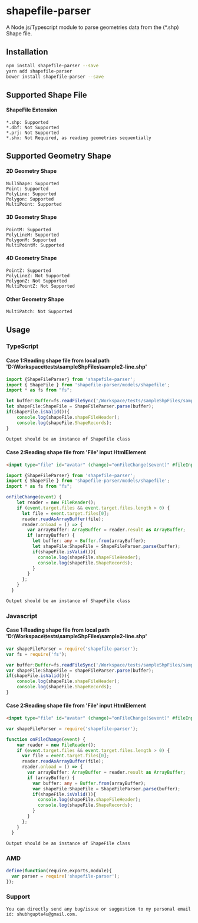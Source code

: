 # shapefile-parser
A Node.js/Typescript module to parse geometries data from the (*.shp) Shape file.
## Installation 
```sh
npm install shapefile-parser --save
yarn add shapefile-parser
bower install shapefile-parser --save
```
## Supported Shape File
#### ShapeFile Extension
```ShapeFile Extension
*.shp: Supported
*.dbf: Not Supported
*.prj: Not Supported
*.shx: Not Required, as reading geometries sequentially
```
## Supported Geometry Shape
#### 2D Geometry Shape
```2D geometry Shape
NullShape: Supported
Point: Supported
PolyLine: Supported
Polygon: Supported
MultiPoint: Supported
```
#### 3D Geometry Shape
```3D geometry Shape
PointM: Supported
PolyLineM: Supported
PolygonM: Supported
MultiPointM: Supported
```
#### 4D Geometry Shape
```4D geometry Shape
PointZ: Supported
PolyLineZ: Not Supported
PolygonZ: Not Supported
MultiPointZ: Not Supported
```
#### Other Geometry Shape
```Other geometry Shape
MultiPatch: Not Supported
```
## Usage 
### TypeScript
#### Case 1:Reading shape file from local path 'D:\Workspace\tests\sampleShpFiles\sample2-line.shp'
```typescript
import {ShapeFileParser} from 'shapefile-parser';
import { ShapeFile } from 'shapefile-parser/models/shapefile';
import * as fs from "fs";

let buffer:Buffer=fs.readFileSync('/Workspace/tests/sampleShpFiles/sample2-line.shp')
let shapeFile:ShapeFile = ShapeFileParser.parse(buffer);
if(shapeFile.isValid()){
    console.log(shapeFile.shapeFileHeader);
    console.log(shapeFile.ShapeRecords);
}
```
```sh
Output should be an instance of ShapeFile class
```
#### Case 2:Reading shape file from 'File' input HtmlElement
```html
<input type="file" id="avatar" (change)="onFileChange($event)" #fileInput>
```
```typescript
import {ShapeFileParser} from 'shapefile-parser';
import { ShapeFile } from 'shapefile-parser/models/shapefile';
import * as fs from "fs";

onFileChange(event) {
    let reader = new FileReader();
    if (event.target.files && event.target.files.length > 0) {
      let file = event.target.files[0];
      reader.readAsArrayBuffer(file);
      reader.onload = () => {
        var arrayBuffer: ArrayBuffer = reader.result as ArrayBuffer;
        if (arrayBuffer) {
          let buffer: any = Buffer.from(arrayBuffer);
          let shapeFile:ShapeFile = ShapeFileParser.parse(buffer);
          if(shapeFile.isValid()){
            console.log(shapeFile.shapeFileHeader);
            console.log(shapeFile.ShapeRecords);
          }
        }
      };
    }
  }
```
```sh
Output should be an instance of ShapeFile class
```
### Javascript
#### Case 1:Reading shape file from local path 'D:\Workspace\tests\sampleShpFiles\sample2-line.shp'
```javascript
var shapeFileParser = require('shapefile-parser');
var fs = require('fs');

var buffer:Buffer=fs.readFileSync('/Workspace/tests/sampleShpFiles/sample2-line.shp')
var shapeFile:ShapeFile = shapeFileParser.parse(buffer);
if(shapeFile.isValid()){
    console.log(shapeFile.shapeFileHeader);
    console.log(shapeFile.ShapeRecords);
}
```
#### Case 2:Reading shape file from 'File' input HtmlElement
```html
<input type="file" id="avatar" (change)="onFileChange($event)" #fileInput>
```
```typescript
var shapeFileParser = require('shapefile-parser');

function onFileChange(event) {
    var reader = new FileReader();
    if (event.target.files && event.target.files.length > 0) {
      var file = event.target.files[0];
      reader.readAsArrayBuffer(file);
      reader.onload = () => {
        var arrayBuffer: ArrayBuffer = reader.result as ArrayBuffer;
        if (arrayBuffer) {
          var buffer: any = Buffer.from(arrayBuffer);
          var shapeFile:ShapeFile = ShapeFileParser.parse(buffer);
          if(shapeFile.isValid()){
            console.log(shapeFile.shapeFileHeader);
            console.log(shapeFile.ShapeRecords);
          }
        }
      };
    }
  }

```
```sh
Output should be an instance of ShapeFile class
```
### AMD
```javascript
define(function(require,exports,module){
  var parser = require('shapefile-parser');
});
```
### Support
```Bug or Suggestion Reporting
You can directly send any bug/issue or suggestion to my personal email id: shubhgupta4u@gmail.com.
```